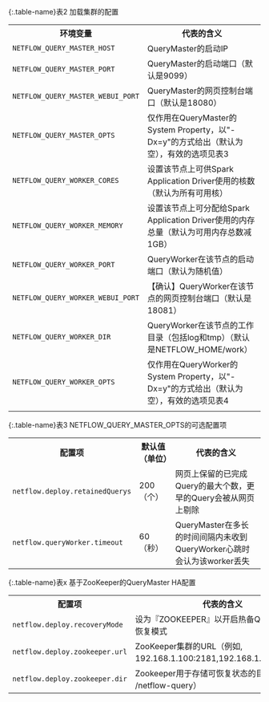 {:.table-name}表2 加载集群的配置
<table class="table">
  <tr>
  	<th style="width:21%">环境变量</th>
  	<th>代表的含义</th>
  </tr>
  <tr>
  	<td><code>NETFLOW_QUERY_MASTER_HOST</code></td>
  	<td>QueryMaster的启动IP</td>
  </tr>
  <tr>
  	<td><code>NETFLOW_QUERY_MASTER_PORT</code></td>
  	<td>QueryMaster的启动端口（默认是9099）</td>
  </tr>
  <tr>
  	<td><code>NETFLOW_QUERY_MASTER_WEBUI_PORT</code></td>
  	<td>QueryMaster的网页控制台端口（默认是18080）</td>
  </tr>
  <tr>
  	<td><code>NETFLOW_QUERY_MASTER_OPTS</code></td>
  	<td>仅作用在QueryMaster的System Property，以"-Dx=y"的方式给出（默认为空），有效的选项见表3</td>
  </tr>
  <tr>
  	<td><code>NETFLOW_QUERY_WORKER_CORES</code></td>
  	<td>设置该节点上可供Spark Application Driver使用的核数（默认为所有可用核）</td>
  </tr>
  <tr>
  	<td><code>NETFLOW_QUERY_WORKER_MEMORY</code></td>
  	<td>设置该节点上可分配给Spark Application Driver使用的内存总量（默认为可用内存总数减1GB）</td>
  </tr>
  <tr>
  	<td><code>NETFLOW_QUERY_WORKER_PORT</code></td>
  	<td>QueryWorker在该节点的启动端口（默认为随机值）</td>
  </tr>
  <tr>
  	<td><code>NETFLOW_QUERY_WORKER_WEBUI_PORT</code></td>
  	<td>【确认】QueryWorker在该节点的网页控制台端口（默认是18081）</td>
  </tr>
  <tr>
  	<td><code>NETFLOW_QUERY_WORKER_DIR</code></td>
  	<td>QueryWorker在该节点的工作目录（包括log和tmp）（默认是NETFLOW_HOME/work）</td>
  </tr>
  <tr>
  	<td><code>NETFLOW_QUERY_WORKER_OPTS</code></td>
  	<td>仅作用在QueryWorker的System Property，以"-Dx=y"的方式给出（默认为空），有效的选项见表4</td>
  </tr>
  <tr>
  	<td><code></code></td>
  	<td></td>
  </tr>
</table>

{:.table-name}表3 NETFLOW_QUERY_MASTER_OPTS的可选配置项
<table class="table">
  <tr>
  	<th style="width:21%">配置项</th>
  	<th>默认值（单位）</th>
  	<th>代表的含义</th>
  </tr>
  <tr>
  	<td><code>netflow.deploy.retainedQuerys</code></td>
  	<td>200（个）</td>
  	<td>网页上保留的已完成Query的最大个数，更早的Query会被从网页上剔除</td>
  </tr>
  <tr>
  	<td><code>netflow.queryWorker.timeout</code></td>
  	<td>60（秒）</td>
  	<td>QueryMaster在多长的时间间隔内未收到QueryWorker心跳时会认为该worker丢失</td>
  </tr>
</table> 

{:.table-name}表x 基于ZooKeeper的QueryMaster HA配置
<table class="table">
  <tr>
  	<th style="width:21%">配置项</th>
  	<th>代表的含义</th></tr>
  <tr>
    <td><code>netflow.deploy.recoveryMode</code></td>
    <td>设为『ZOOKEEPER』以开启热备QueryMaster恢复模式</td>
  </tr>
  <tr>
    <td><code>netflow.deploy.zookeeper.url</code></td>
    <td>ZooKeeper集群的URL（例如, 192.168.1.100:2181,192.168.1.101:2181）.</td>
  </tr>
  <tr>
    <td><code>netflow.deploy.zookeeper.dir</code></td>
    <td>Zookeeper用于存储可恢复状态的目录（默认为 /netflow-query）</td>
  </tr>
</table>
